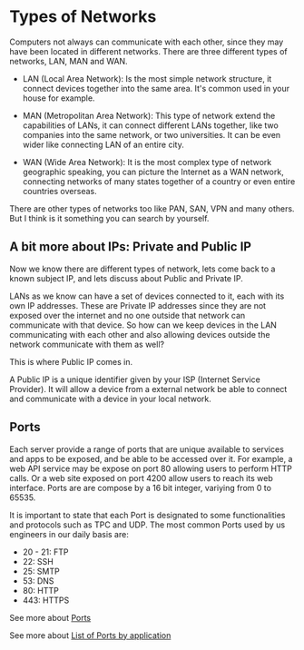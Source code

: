 
# Types of Networks

Computers not always can communicate with each other, since they may have been located in different networks.
There are three different types of networks, LAN, MAN and WAN.

- LAN (Local Area Network): Is the most simple network structure, it connect devices together into the same area. It's common used in your house for example.

- MAN (Metropolitan Area Network): This type of network extend the capabilities of LANs, it can connect different LANs together, like two companies into the same network, or two universities. It can be even wider like connecting LAN of an entire city.

- WAN (Wide Area Network): It is the most complex type of network geographic speaking, you can picture the Internet as a WAN network, connecting networks of many states together of a country or even entire countries overseas.

There are other types of networks too like PAN, SAN, VPN and many others. But I think is it something you can search by yourself.

## A bit more about IPs: Private and Public IP

Now we know there are different types of network, lets come back to a known subject IP, and lets discuss about Public and Private IP.

LANs as we know can have a set of devices connected to it, each with its own IP addresses. These are Private IP addresses since they are not exposed over the internet and no one outside that network can communicate with that device.
So how can we keep devices in the LAN communicating with each other and also allowing devices outside the network communicate with them as well?

This is where Public IP comes in.

A Public IP is a unique identifier given by your ISP (Internet Service Provider). It will allow a device from a external network be able to connect and communicate with a device in your local network.

## Ports

Each server provide a range of ports that are unique available to services and apps to be exposed, and be able to be accessed over it.
For example, a web API service may be expose on port 80 allowing users to perform HTTP calls.
Or a web site exposed on port 4200 allow users to reach its web interface.
Ports are are compose by a 16 bit integer, variying from 0 to 65535.

It is important to state that each Port is designated to some functionalities and protocols such as TPC and UDP.
The most common Ports used by us engineers in our daily basis are:

- 20 - 21: FTP
- 22: SSH
- 25: SMTP
- 53: DNS
- 80: HTTP
- 443: HTTPS

See more about [Ports](https://www.cloudflare.com/learning/network-layer/what-is-a-computer-port/)

See more about [List of Ports by application](https://www.iana.org/assignments/service-names-port-numbers/service-names-port-numbers.txt)